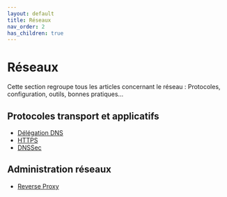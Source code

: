 ```yaml
---
layout: default
title: Réseaux
nav_order: 2
has_children: true
---
```


# Réseaux

Cette section regroupe tous les articles concernant le réseau : Protocoles, configuration, outils, bonnes pratiques...

## Protocoles transport et applicatifs

- [Délégation DNS](Réseaux/delegation_dns.md)
- [HTTPS](Réseaux/https.md)
- [DNSSec](Réseaux/dnssec.md)

## Administration réseaux

- [Reverse Proxy](Réseaux/reverse_proxy.md)